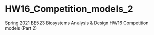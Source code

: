 # HW16_Competition_models_2
Spring 2021 BE523 Biosystems Analysis &amp; Design HW16 Competition models (Part 2)
